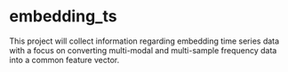 # embedding_ts

This project will collect information regarding embedding time series data with a focus on converting multi-modal and multi-sample frequency data into a common feature vector.
